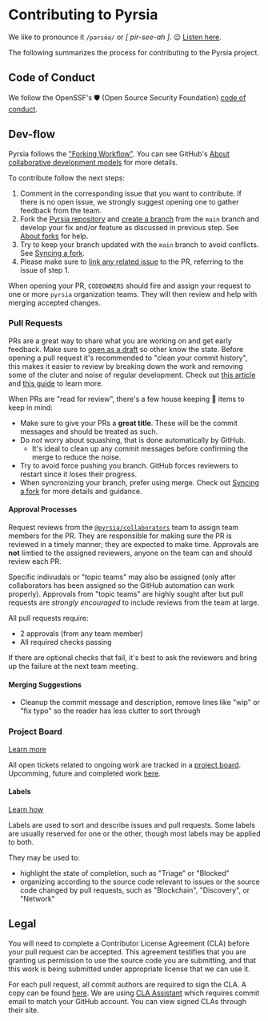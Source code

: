 # Contributing to Pyrsia

We like to pronounce it `/pərsēə/` or _[ pir-see-ah ]_. 😉 [Listen here](https://www.youtube.com/watch?v=yvFiJGMqM_Q&t=77s).

The following summarizes the process for contributing to the Pyrsia project.

## Code of Conduct

We follow the OpenSSF's 🛡️ (Open Source Security Foundation) [code of conduct](https://openssf.org/community/code-of-conduct/).

## Dev-flow

Pyrsia follows the ["Forking Workflow"](https://blog.devgenius.io/git-forking-workflow-bbba0226d39c). You can see GitHub's
[About collaborative development models](https://docs.github.com/en/pull-requests/collaborating-with-pull-requests/getting-started/about-collaborative-development-models#fork-and-pull-model) for more details.

To contribute follow the next steps:

1. Comment in the corresponding issue that you want to contribute. If there is no open issue, we strongly suggest
   opening one to gather feedback from the team.
2. Fork the [Pyrsia repository](https://github.com/pyrsia/pyrsia/fork) and [create a branch](https://docs.github.com/en/pull-requests/collaborating-with-pull-requests/proposing-changes-to-your-work-with-pull-requests/creating-and-deleting-branches-within-your-repository#creating-a-branch)
   from the `main` branch and develop your fix and/or feature as discussed in previous step. See
   [About forks](https://docs.github.com/en/pull-requests/collaborating-with-pull-requests/working-with-forks/about-forks) for help.
3. Try to keep your branch updated with the `main` branch to avoid conflicts. See 
   [Syncing a fork](https://docs.github.com/en/pull-requests/collaborating-with-pull-requests/working-with-forks/syncing-a-fork).
4. Please make sure to [link any related issue](https://docs.github.com/en/issues/tracking-your-work-with-issues/linking-a-pull-request-to-an-issue)
   to the PR, referring to the issue of step 1.

When opening your PR, `CODEOWNERS` should fire and assign your request to one or more `pyrsia` organization teams.
They will then review and help with merging accepted changes.

### Pull Requests

PRs are a great way to share what you are working on and get early feedback. Make sure to [open as a draft](https://docs.github.com/en/pull-requests/collaborating-with-pull-requests/proposing-changes-to-your-work-with-pull-requests/about-pull-requests#draft-pull-requests) so other know the state.
Before opening a pull request it's recommended to "clean your commit history", this makes it easier to review by breaking down the work
and removing some of the cluter and noise of regular development. Check out [this article](https://medium.com/@catalinaturlea/clean-git-history-a-step-by-step-guide-eefc0ad8696d) and [this guide](https://about.gitlab.com/blog/2018/06/07/keeping-git-commit-history-clean/) to learn more.

When PRs are "read for review", there's a few house keeping 🧹 items to keep in mind:

- Make sure to give your PRs a **great title**. These will be the commit messages and should be treated as such.
- Do _not_ worry about squashing, that is done automatically by GitHub.
  - It's ideal to clean up any commit messages before confirming the merge to reduce the noise.
- Try to avoid force pushing you branch. GitHub forces reviewers to restart since it loses their progress.
- When syncronizing your branch, prefer using merge. Check out [Syncing a fork](https://docs.github.com/en/pull-requests/collaborating-with-pull-requests/working-with-forks/syncing-a-fork) for more details and guidance.

#### Approval Processes

Request reviews from the [`@pyrsia/collaborators`](https://github.com/orgs/pyrsia/teams/collaborators) team to assign team members for the PR.
They are responsible for making sure the PR is reviewed in a timely manner; they are expected to make time. Approvals are **not** limtied to the assigned reviewers, anyone on the team can and should review each PR.

Specific indivudals or "topic teams" may also be assigned (only after collaborators has been assigned so the GitHub automation can work properly). Approvals from "topic teams" are highly sought after but pull requests are _strongly encouraged_ to include reviews from the team at large.

All pull requests require:

- 2 approvals (from any team member)
- All required checks passing

If there are optional checks that fail, it's best to ask the reviewers and bring up the failure at the next team meeting.

#### Merging Suggestions

- Cleanup the commit message and description, remove lines like "wip" or "fix typo" so the reader has less clutter to sort through

### Project Board

[Learn more](https://docs.github.com/en/issues/organizing-your-work-with-project-boards/managing-project-boards/about-project-boards)

All open tickets related to ongoing work are tracked in a [project board](https://docs.github.com/en/issues/organizing-your-work-with-project-boards). 
Upcomming, future and completed work [here](https://github.com/orgs/pyrsia/projects/2).

#### Labels

[Learn how](https://docs.github.com/en/issues/using-labels-and-milestones-to-track-work/managing-labels#applying-a-label)

Labels are used to sort and describe issues and pull requests. Some labels are usually reserved for one or the other, though most labels may be applied to both.

They may be used to:

- highlight the state of completion, such as "Triage" or "Blocked"
- organizing according to the source code relevant to issues or the source code changed by pull requests, such as "Blockchain", "Discovery", or "Network"

## Legal

You will need to complete a Contributor License Agreement (CLA) before your pull request can be accepted. This agreement testifies that you are granting us permission to use the source code you are submitting, and that this work is being submitted under appropriate license that we can use it.

For each pull request, all commit authors are required to sign the CLA. A copy can be found [here](https://jfrog.com/cla/). We are using [CLA Assistant](https://cla-assistant.io/) which requires commit email to match your GitHub account. You can view signed CLAs through their site. 

